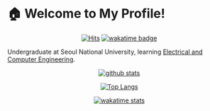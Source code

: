 <!--
**thekpaul/thekpaul** is a `special` repository because its `README.md`
(this file) appears on your GitHub profile.

Here are some ideas to get you started:

- 🔭 I’m currently working on
- 🌱 I’m currently learning
- 👯 I’m looking to collaborate on
- 🤔 I’m looking for help with
- 💬 Ask me about
- 📫 How to reach me:
- 😄 Pronouns:
- ⚡ Fun fact:
[![ReadMe Card](https://github-readme-stats.vercel.app/api/pin/?username=thekpaul&repo=github-readme-stats)](https://github.com/anuraghazra/github-readme-stats)
-->

# 🏠 Welcome to My Profile!

<div align = "center">

[![Hits](https://hits.seeyoufarm.com/api/count/incr/badge.svg?url=https%3A%2F%2Fgithub.com%2Fthekpaul&count_bg=%23008888&title_bg=%23808080&icon=github.svg&icon_color=%23B0B0B0&title=Visitors&edge_flat=false)](https://hits.seeyoufarm.com)
[![wakatime badge](https://wakatime.com/badge/user/1b677677-1ab9-47dd-b620-bd068d276b6e.svg)](https://wakatime.com/@1b677677-1ab9-47dd-b620-bd068d276b6e)

</div>

Undergraduate at Seoul National University, learning
[Electrical and Computer Engineering][1].

<div align = "center">

[![github stats](https://github-readme-stats-thekpaul.vercel.app/api?username=thekpaul&show_icons=true&include_all_commits=true&count_private=true&theme=blueberry)](https://github.com/anuraghazra/github-readme-stats)

[![Top Langs](https://github-readme-stats-thekpaul.vercel.app/api/top-langs/?username=thekpaul&exclude_repo=github-readme-stats,thekpaul.github.io&layout=compact&langs_count=8&count_private=true&theme=blueberry&card_width=445)](https://github.com/anuraghazra/github-readme-stats)

[![wakatime stats](https://github-readme-stats-thekpaul.vercel.app/api/wakatime?username=thekpaul&layout=compact&langs_count=6&theme=blueberry&card_width=445&range=all_time)][2]

</div>

[1]: https://ece.snu.ac.kr
[2]: https://wakatime.com/@thekpaul
